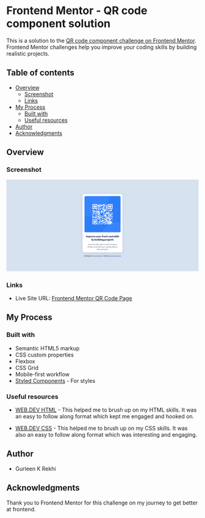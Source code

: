 # Frontend Mentor - QR code component solution

This is a solution to the [QR code component challenge on Frontend Mentor](https://www.frontendmentor.io/challenges/qr-code-component-iux_sIO_H). Frontend Mentor challenges help you improve your coding skills by building realistic projects. 

## Table of contents

- [Overview](#overview)
  - [Screenshot](#screenshot)
  - [Links](#links)
- [My Process](#my-process)
  - [Built with](#built-with)
  - [Useful resources](#useful-resources)
- [Author](#author)
- [Acknowledgments](#acknowledgments)

## Overview

### Screenshot

![](./images/Screenshot%20Frontend%20Mentor%20QR%20code%20component.png)

### Links

- Live Site URL: [Frontend Mentor QR Code Page](https://gurr-r.github.io/frontend-mentor-QR-Code/)

## My Process
### Built with

- Semantic HTML5 markup
- CSS custom properties
- Flexbox
- CSS Grid
- Mobile-first workflow
- [Styled Components](https://styled-components.com/) - For styles


### Useful resources

- [WEB.DEV HTML](https://web.dev/learn/html/) - This helped me to brush up on my HTML skills. It was an easy to follow along format which kept me engaged and hooked on.

- [WEB.DEV CSS](https://web.dev/learn/css/) - This helped me to brush up on my CSS skills. It was also an easy to follow along format which was interesting and engaging.

## Author

- Gurleen K Rekhi


## Acknowledgments

Thank you to Frontend Mentor for this challenge on my journey to get better at frontend. 
